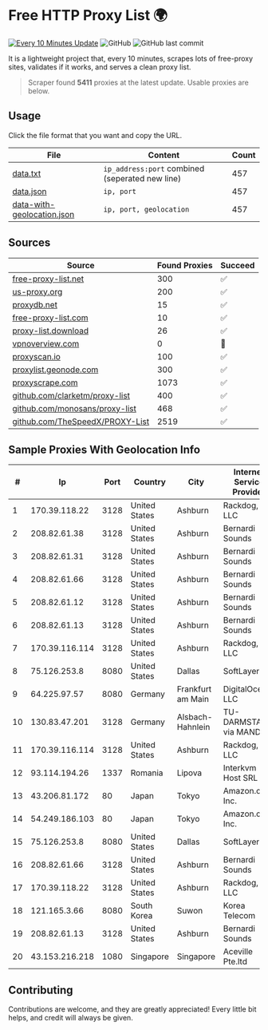 
# Free HTTP Proxy List 🌍

[![Every 10 Minutes Update](https://github.com/mertguvencli/http-proxy-list/actions/workflows/main.yml/badge.svg?branch=main)](https://github.com/mertguvencli/http-proxy-list/actions/workflows/main.yml)
![GitHub](https://img.shields.io/github/license/mertguvencli/http-proxy-list)
![GitHub last commit](https://img.shields.io/github/last-commit/mertguvencli/http-proxy-list)

It is a lightweight project that, every 10 minutes, scrapes lots of free-proxy sites, validates if it works, and serves a clean proxy list.


> Scraper found **5411** proxies at the latest update. Usable proxies are below.

## Usage

Click the file format that you want and copy the URL.


|File|Content|Count|
|----|-------|-----|
|[data.txt](https://raw.githubusercontent.com/mertguvencli/http-proxy-list/main/proxy-list/data.txt)|`ip_address:port` combined (seperated new line)|457|
|[data.json](https://raw.githubusercontent.com/mertguvencli/http-proxy-list/main/proxy-list/data.json)|`ip, port`|457|
|[data-with-geolocation.json](https://raw.githubusercontent.com/mertguvencli/http-proxy-list/main/proxy-list/data-with-geolocation.json)|`ip, port, geolocation`|457|

## Sources

|Source|Found Proxies|Succeed|
|------|-------------|-------|
|[free-proxy-list.net](https://free-proxy-list.net)|300|✅|
|[us-proxy.org](https://www.us-proxy.org)|200|✅|
|[proxydb.net](http://proxydb.net)|15|✅|
|[free-proxy-list.com](https://free-proxy-list.com/?page=&port=&type%5B%5D=http&type%5B%5D=https&up_time=0&search=Search)|10|✅|
|[proxy-list.download](https://www.proxy-list.download/HTTP)|26|✅|
|[vpnoverview.com](https://vpnoverview.com/privacy/anonymous-browsing/free-proxy-servers)|0|🚫|
|[proxyscan.io](https://www.proxyscan.io)|100|✅|
|[proxylist.geonode.com](https://proxylist.geonode.com/api/proxy-list?limit=300&page=1&sort_by=lastChecked&sort_type=desc&protocols=http,https)|300|✅|
|[proxyscrape.com](https://api.proxyscrape.com/v2/?request=displayproxies&protocol=http&timeout=10000&country=all&ssl=all&anonymity=all)|1073|✅|
|[github.com/clarketm/proxy-list](https://raw.githubusercontent.com/clarketm/proxy-list/master/proxy-list-raw.txt)|400|✅|
|[github.com/monosans/proxy-list](https://raw.githubusercontent.com/monosans/proxy-list/main/proxies/http.txt)|468|✅|
|[github.com/TheSpeedX/PROXY-List](https://raw.githubusercontent.com/TheSpeedX/PROXY-List/master/http.txt)|2519|✅|


## Sample Proxies With Geolocation Info

|#|Ip|Port|Country|City|Internet Service Provider|
|-|--|----|-------|----|-------------------------|
|1|170.39.118.22|3128|United States|Ashburn|Rackdog, LLC|
|2|208.82.61.38|3128|United States|Ashburn|Bernardi Sounds|
|3|208.82.61.31|3128|United States|Ashburn|Bernardi Sounds|
|4|208.82.61.66|3128|United States|Ashburn|Bernardi Sounds|
|5|208.82.61.12|3128|United States|Ashburn|Bernardi Sounds|
|6|208.82.61.13|3128|United States|Ashburn|Bernardi Sounds|
|7|170.39.116.114|3128|United States|Ashburn|Rackdog, LLC|
|8|75.126.253.8|8080|United States|Dallas|SoftLayer|
|9|64.225.97.57|8080|Germany|Frankfurt am Main|DigitalOcean, LLC|
|10|130.83.47.201|3128|Germany|Alsbach-Hahnlein|TU-DARMSTADT via MANDA|
|11|170.39.116.114|3128|United States|Ashburn|Rackdog, LLC|
|12|93.114.194.26|1337|Romania|Lipova|Interkvm Host SRL|
|13|43.206.81.172|80|Japan|Tokyo|Amazon.com, Inc.|
|14|54.249.186.103|80|Japan|Tokyo|Amazon.com, Inc.|
|15|75.126.253.8|8080|United States|Dallas|SoftLayer|
|16|208.82.61.66|3128|United States|Ashburn|Bernardi Sounds|
|17|170.39.118.22|3128|United States|Ashburn|Rackdog, LLC|
|18|121.165.3.66|8080|South Korea|Suwon|Korea Telecom|
|19|208.82.61.13|3128|United States|Ashburn|Bernardi Sounds|
|20|43.153.216.218|1080|Singapore|Singapore|Aceville Pte.ltd|



## Contributing

Contributions are welcome, and they are greatly appreciated! Every
little bit helps, and credit will always be given.

